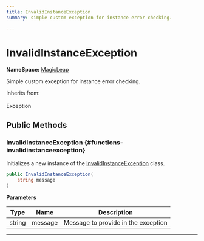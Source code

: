 ```yaml
---
title: InvalidInstanceException
summary: simple custom exception for instance error checking. 

---
```


# InvalidInstanceException



**NameSpace:** 
[MagicLeap](/versioned_docs/version-22-Feb-2023/unity-api/api/UnityEngine.XR.MagicLeap/UnityEngine.XR.MagicLeap.md) 


Simple custom exception for instance error checking.   


Inherits from: <br></br>Exception




## Public Methods

###  InvalidInstanceException {#functions-invalidinstanceexception}

Initializes a new instance of the [InvalidInstanceException](/versioned_docs/version-22-Feb-2023/unity-api/api/UnityEngine.XR.MagicLeap/UnityEngine.XR.MagicLeap.InvalidInstanceException.md) class. 

```csharp
public InvalidInstanceException(
    string message
)
```


**Parameters**

| Type | Name  | Description  | 
|--|--|--|
| string |message|Message to provide in the exception|






-----------


